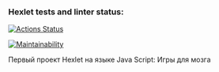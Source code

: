 ### Hexlet tests and linter status:
[![Actions Status](https://github.com/al-ov73/frontend-project-44/actions/workflows/hexlet-check.yml/badge.svg)](https://github.com/al-ov73/frontend-project-44/actions)

[![Maintainability](https://api.codeclimate.com/v1/badges/6e57ac993c743ecfc473/maintainability)](https://codeclimate.com/github/al-ov73/frontend-project-44/maintainability)

Первый проект Hexlet на языке Java Script:
Игры для мозга